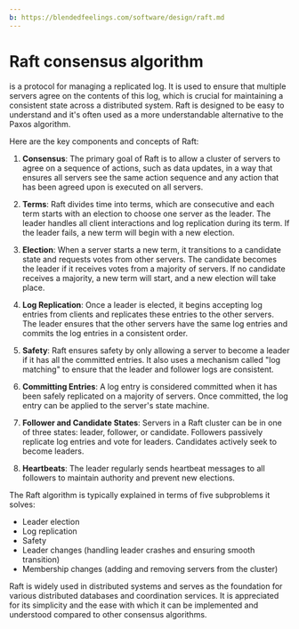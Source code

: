 ```yaml
---
b: https://blendedfeelings.com/software/design/raft.md
---
```


# Raft consensus algorithm 
is a protocol for managing a replicated log. It is used to ensure that multiple servers agree on the contents of this log, which is crucial for maintaining a consistent state across a distributed system. Raft is designed to be easy to understand and it's often used as a more understandable alternative to the Paxos algorithm.

Here are the key components and concepts of Raft:

1. **Consensus**: The primary goal of Raft is to allow a cluster of servers to agree on a sequence of actions, such as data updates, in a way that ensures all servers see the same action sequence and any action that has been agreed upon is executed on all servers.

2. **Terms**: Raft divides time into terms, which are consecutive and each term starts with an election to choose one server as the leader. The leader handles all client interactions and log replication during its term. If the leader fails, a new term will begin with a new election.

3. **Election**: When a server starts a new term, it transitions to a candidate state and requests votes from other servers. The candidate becomes the leader if it receives votes from a majority of servers. If no candidate receives a majority, a new term will start, and a new election will take place.

4. **Log Replication**: Once a leader is elected, it begins accepting log entries from clients and replicates these entries to the other servers. The leader ensures that the other servers have the same log entries and commits the log entries in a consistent order.

5. **Safety**: Raft ensures safety by only allowing a server to become a leader if it has all the committed entries. It also uses a mechanism called "log matching" to ensure that the leader and follower logs are consistent.

6. **Committing Entries**: A log entry is considered committed when it has been safely replicated on a majority of servers. Once committed, the log entry can be applied to the server's state machine.

7. **Follower and Candidate States**: Servers in a Raft cluster can be in one of three states: leader, follower, or candidate. Followers passively replicate log entries and vote for leaders. Candidates actively seek to become leaders.

8. **Heartbeats**: The leader regularly sends heartbeat messages to all followers to maintain authority and prevent new elections.

The Raft algorithm is typically explained in terms of five subproblems it solves:

- Leader election
- Log replication
- Safety
- Leader changes (handling leader crashes and ensuring smooth transition)
- Membership changes (adding and removing servers from the cluster)

Raft is widely used in distributed systems and serves as the foundation for various distributed databases and coordination services. It is appreciated for its simplicity and the ease with which it can be implemented and understood compared to other consensus algorithms.